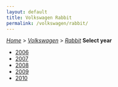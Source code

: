```yaml
---
layout: default
title: Volkswagen Rabbit
permalink: /volkswagen/rabbit/
---
```

[*Home*](/) > [*Volkswagen*](/volkswagen/) > [*Rabbit*](/volkswagen/rabbit/)
**Select year**
- [2006](/volkswagen/rabbit/2006/)
- [2007](/volkswagen/rabbit/2007/)
- [2008](/volkswagen/rabbit/2008/)
- [2009](/volkswagen/rabbit/2009/)
- [2010](/volkswagen/rabbit/2010/)